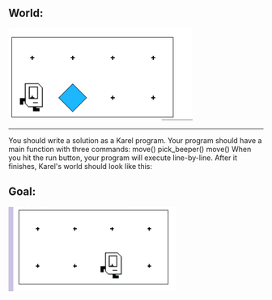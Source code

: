 ## World:

<img src="/Images/Keral_Warmup_World.PNG"/>
<hr>
You should write a solution as a Karel program.
Your program should have a main function with three commands:
move()
pick_beeper()
move()
When you hit the run button, your program will execute line-by-line. After it finishes, Karel's world should look like this:

## Goal:
<img src="/Images/Keral_Warmup_Goal.PNG"/>
